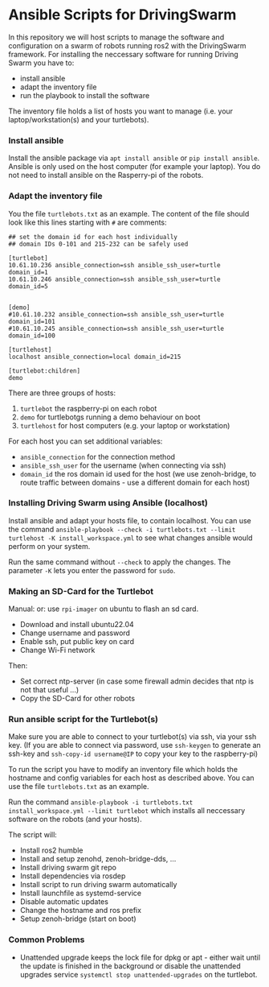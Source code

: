 # Ansible Scripts for DrivingSwarm

In this repository we will host scripts to manage the software and configuration on a swarm of robots running ros2 with the DrivingSwarm framework.
For installing the neccessary software for running Driving Swarm you have to:
- install ansible
- adapt the inventory file
- run the playbook to install the software

The inventory file holds a list of hosts you want to manage (i.e. your laptop/workstation(s) and your turtlebots).

### Install ansible

Install the ansible package via `apt install ansible` or `pip install ansible`. Ansible is only used on the host computer (for example your laptop). You do not need to install ansible on the Rasperry-pi of the robots.

### Adapt the inventory file

You the file `turtlebots.txt` as an example. The content of the file should look like this lines starting with `#` are comments:
```
## set the domain id for each host individually
## domain IDs 0-101 and 215-232 can be safely used 

[turtlebot]
10.61.10.236 ansible_connection=ssh ansible_ssh_user=turtle domain_id=1
10.61.10.246 ansible_connection=ssh ansible_ssh_user=turtle domain_id=5


[demo]
#10.61.10.232 ansible_connection=ssh ansible_ssh_user=turtle domain_id=101
#10.61.10.245 ansible_connection=ssh ansible_ssh_user=turtle domain_id=100

[turtlehost]
localhost ansible_connection=local domain_id=215

[turtlebot:children]
demo
```
There are three groups of hosts:
1. `turtlebot` the raspberry-pi on each robot
2. `demo` for turtlebotgs running a demo behaviour on boot
3. `turtlehost` for host computers (e.g. your laptop or workstation)

For each host you can set additional variables:
- `ansible_connection` for the connection method
- `ansible_ssh_user` for the username (when connecting via ssh)
- `domain_id` the ros domain id used for the host (we use zenoh-bridge, to route traffic between domains - use a different domain for each host)

### Installing Driving Swarm using Ansible (localhost)

Install ansible and adapt your hosts file, to contain localhost. You can use the command
`ansible-playbook --check -i turtlebots.txt --limit turtlehost -K install_workspace.yml` to see what changes ansible would perform on your system.

Run the same command without `--check` to apply the changes. The parameter `-K` lets you enter the password for `sudo`.

### Making an SD-Card for the Turtlebot

Manual:
[](http://www.lpenz.org/articles/ansiblerpi/)
or: use `rpi-imager` on ubuntu to flash an sd card.

* Download and install ubuntu22.04
* Change username and password
* Enable ssh, put public key on card
* Change Wi-Fi network

Then:
* Set correct ntp-server (in case some firewall admin decides that ntp is not that useful ...)
* Copy the SD-Card for other robots

### Run ansible script for the Turtlebot(s)

Make sure you are able to connect to your turtlebot(s) via ssh, via your ssh key. (If you are able to connect via password, use `ssh-keygen` to generate an ssh-key and `ssh-copy-id username@IP` to copy your key to the raspberry-pi)

To run the script you have to modify an inventory file which holds the hostname and config variables for each host as described above.
You can use the file `turtlebots.txt` as an example.

Run the command `ansible-playbook -i turtlebots.txt install_workspace.yml --limit turtlebot` which installs all neccessary software on the robots (and your hosts).

The script will:
* Install ros2 humble
* Install and setup zenohd, zenoh-bridge-dds, ...
* Install driving swarm git repo
* Install dependencies via rosdep
* Install script to run driving swarm automatically
* Install launchfile as systemd-service
* Disable automatic updates
* Change the hostname and ros prefix
* Setup zenoh-bridge (start on boot)


### Common Problems

- Unattended upgrade keeps the lock file for dpkg or apt - either wait until the update is finished in the background or disable the unattended upgrades service `systemctl stop unattended-upgrades` on the turtlebot.
